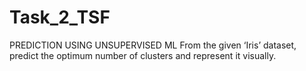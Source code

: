 # Task_2_TSF
PREDICTION USING UNSUPERVISED ML
From the given ‘Iris’ dataset, predict the optimum number of clusters
and represent it visually.
